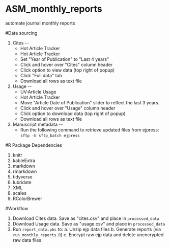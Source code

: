 # ASM_monthly_reports
automate journal monthly reports

#Data sourcing
1. Cites -- 
    + Hot Article Tracker
    + Hot Article Tracker
    + Set "Year of Publication" to "Last 4 years"
    + Click and hover over "Cites" column header
    + Click option to view data (top right of popup)
    + Click "Full data" tab
    + Download all rows as text file
1. Usage -- 
    + UV:Article Usage
    + Hot Article Tracker
    + Move "Article Date of Publication" slider to reflect the last 3 years.
    + Click and hover over "Usage" column header
    + Click option to download data (top right of popup)
    + Download all rows as text file
1. Manuscript metadata -- 
    + Run the following command to retrieve updated files from ejpress:
    `sftp -b sftp_batch ejpress`

#R Package Dependencies
1. knitr
2. kableExtra
3. markdown
4. rmarkdown
5. tidyverse
6. lubridate
7. XML
8. scales
9. RColorBrewer
    
#Workflow
1. Download Cites data. Save as "cites.csv" and place in `processed_data`
2. Download Usage data. Save as "usage.csv" and place in `processed_data`
3. Run `report_data.pbs` to:
  a. Unzip ejp data files
  b. Generate reports (via `run_monthly_reports.R`)
  c. Encrypt raw ejp data and delete unencrypted raw data files